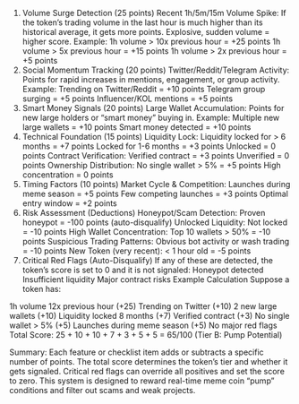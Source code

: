 1. Volume Surge Detection (25 points)
Recent 1h/5m/15m Volume Spike:
If the token’s trading volume in the last hour is much higher than its historical average, it gets more points.
Explosive, sudden volume = higher score.
Example:
1h volume > 10x previous hour = +25 points
1h volume > 5x previous hour = +15 points
1h volume > 2x previous hour = +5 points
2. Social Momentum Tracking (20 points)
Twitter/Reddit/Telegram Activity:
Points for rapid increases in mentions, engagement, or group activity.
Example:
Trending on Twitter/Reddit = +10 points
Telegram group surging = +5 points
Influencer/KOL mentions = +5 points
3. Smart Money Signals (20 points)
Large Wallet Accumulation:
Points for new large holders or “smart money” buying in.
Example:
Multiple new large wallets = +10 points
Smart money detected = +10 points
4. Technical Foundation (15 points)
Liquidity Lock:
Liquidity locked for > 6 months = +7 points
Locked for 1-6 months = +3 points
Unlocked = 0 points
Contract Verification:
Verified contract = +3 points
Unverified = 0 points
Ownership Distribution:
No single wallet > 5% = +5 points
High concentration = 0 points
5. Timing Factors (10 points)
Market Cycle & Competition:
Launches during meme season = +5 points
Few competing launches = +3 points
Optimal entry window = +2 points
6. Risk Assessment (Deductions)
Honeypot/Scam Detection:
Proven honeypot = -100 points (auto-disqualify)
Unlocked Liquidity:
Not locked = -10 points
High Wallet Concentration:
Top 10 wallets > 50% = -10 points
Suspicious Trading Patterns:
Obvious bot activity or wash trading = -10 points
New Token (very recent):
< 1 hour old = -5 points
7. Critical Red Flags (Auto-Disqualify)
If any of these are detected, the token’s score is set to 0 and it is not signaled:
Honeypot detected
Insufficient liquidity
Major contract risks
Example Calculation
Suppose a token has:

1h volume 12x previous hour (+25)
Trending on Twitter (+10)
2 new large wallets (+10)
Liquidity locked 8 months (+7)
Verified contract (+3)
No single wallet > 5% (+5)
Launches during meme season (+5)
No major red flags
Total Score: 25 + 10 + 10 + 7 + 3 + 5 + 5 = 65/100 (Tier B: Pump Potential)

Summary:
Each feature or checklist item adds or subtracts a specific number of points. The total score determines the token’s tier and whether it gets signaled. Critical red flags can override all positives and set the score to zero. This system is designed to reward real-time meme coin “pump” conditions and filter out scams and weak projects.